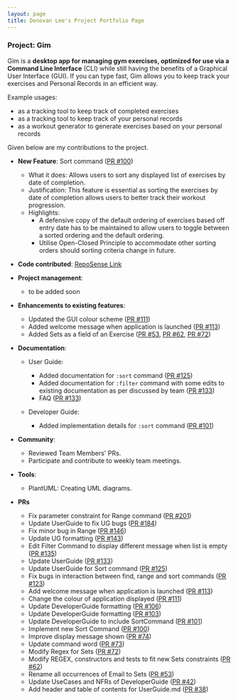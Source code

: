 ```yaml
---
layout: page
title: Donovan Lee's Project Portfolio Page
---
```


### Project: Gim

Gim is a **desktop app for managing gym exercises, optimized for use via a Command Line Interface** (CLI) while still having the benefits of a Graphical User Interface (GUI). If you can type fast, Gim allows you to keep track your exercises and Personal Records in an efficient way.

Example usages:
* as a tracking tool to keep track of completed exercises
* as a tracking tool to keep track of your personal records
* as a workout generator to generate exercises based on your personal records

Given below are my contributions to the project.

* **New Feature**: Sort command ([PR #100](https://github.com/AY2223S1-CS2103T-T15-4/tp/pull/100))
    * What it does: Allows users to sort any displayed list of exercises by date of completion.
    * Justification: This feature is essential as sorting the exercises by date of completion allows users to better track their workout progression.
    * Highlights: 
        * A defensive copy of the default ordering of exercises based off entry date has to be maintained to allow users to toggle between a sorted ordering and the default ordering.
        * Utilise Open-Closed Principle to accommodate other sorting orders should sorting criteria change in future.

* **Code contributed**: [RepoSense Link](https://nus-cs2103-ay2223s1.github.io/tp-dashboard/?search=24donovan24&breakdown=true&sort=groupTitle&sortWithin=title&since=2022-09-16&timeframe=commit&mergegroup=&groupSelect=groupByRepos&checkedFileTypes=docs~functional-code~test-code~other)

* **Project management**:
    * to be added soon

* **Enhancements to existing features**:
    * Updated the GUI colour scheme ([PR #111](https://github.com/AY2223S1-CS2103T-T15-4/tp/pull/111))
    * Added welcome message when application is launched ([PR #113](https://github.com/AY2223S1-CS2103T-T15-4/tp/pull/113))
    * Added Sets as a field of an Exercise ([PR #53](https://github.com/AY2223S1-CS2103T-T15-4/tp/pull/53), [PR #62](https://github.com/AY2223S1-CS2103T-T15-4/tp/pull/62), [PR #72](https://github.com/AY2223S1-CS2103T-T15-4/tp/pull/72))

* **Documentation**:
    * User Guide:
        * Added documentation for `:sort` command ([PR #125](https://github.com/AY2223S1-CS2103T-T15-4/tp/pull/125)) 
        * Added documentation for `:filter` command with some edits to existing documentation as per discussed by team ([PR #133](https://github.com/AY2223S1-CS2103T-T15-4/tp/pull/133))
        * FAQ ([PR #133](https://github.com/AY2223S1-CS2103T-T15-4/tp/pull/133))

    * Developer Guide:
        * Added implementation details for `:sort` command ([PR #101](https://github.com/AY2223S1-CS2103T-T15-4/tp/pull/101))

* **Community**:
    * Reviewed Team Members' PRs.
    * Participate and contribute to weekly team meetings.
  
* **Tools**:
    * PlantUML: Creating UML diagrams.

* **PRs**
  * Fix parameter constraint for Range command ([PR #201](https://github.com/AY2223S1-CS2103T-T15-4/tp/pull/201))
  * Update UserGuide to fix UG bugs ([PR #184](https://github.com/AY2223S1-CS2103T-T15-4/tp/pull/184))
  * Fix minor bug in Range ([PR #146](https://github.com/AY2223S1-CS2103T-T15-4/tp/pull/146))
  * Update UG formatting ([PR #143](https://github.com/AY2223S1-CS2103T-T15-4/tp/pull/143))
  * Edit Filter Command to display different message when list is empty ([PR #135](https://github.com/AY2223S1-CS2103T-T15-4/tp/pull/135))
  * Update UserGuide ([PR #133](https://github.com/AY2223S1-CS2103T-T15-4/tp/pull/133))
  * Update UserGuide for Sort command ([PR #125](https://github.com/AY2223S1-CS2103T-T15-4/tp/pull/125))
  * Fix bugs in interaction between find, range and sort commands ([PR #123](https://github.com/AY2223S1-CS2103T-T15-4/tp/pull/123))
  * Add welcome message when application is launched ([PR #113](https://github.com/AY2223S1-CS2103T-T15-4/tp/pull/113))
  * Change the colour of application displayed ([PR #111](https://github.com/AY2223S1-CS2103T-T15-4/tp/pull/111))
  * Update DeveloperGuide formatting ([PR #106](https://github.com/AY2223S1-CS2103T-T15-4/tp/pull/106))
  * Update DeveloperGuide formatting ([PR #103](https://github.com/AY2223S1-CS2103T-T15-4/tp/pull/103))
  * Update DeveloperGuide to include SortCommand ([PR #101](https://github.com/AY2223S1-CS2103T-T15-4/tp/pull/101))
  * Implement new Sort Command ([PR #100](https://github.com/AY2223S1-CS2103T-T15-4/tp/pull/100))
  * Improve display message shown ([PR #74](https://github.com/AY2223S1-CS2103T-T15-4/tp/pull/74))
  * Update command word ([PR #73](https://github.com/AY2223S1-CS2103T-T15-4/tp/pull/73))
  * Modify Regex for Sets ([PR #72](https://github.com/AY2223S1-CS2103T-T15-4/tp/pull/72))
  * Modify REGEX, constructors and tests to fit new Sets constraints ([PR #62](https://github.com/AY2223S1-CS2103T-T15-4/tp/pull/62))
  * Rename all occurrences of Email to Sets ([PR #53](https://github.com/AY2223S1-CS2103T-T15-4/tp/pull/53))
  * Update UseCases and NFRs of DeveloperGuide ([PR #42](https://github.com/AY2223S1-CS2103T-T15-4/tp/pull/42))
  * Add header and table of contents for UserGuide.md ([PR #38](https://github.com/AY2223S1-CS2103T-T15-4/tp/pull/38))